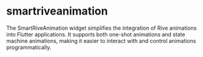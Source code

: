 # smartriveanimation
The SmartRiveAnimation widget simplifies the integration of Rive animations into Flutter applications. It supports both one-shot animations and state machine animations, making it easier to interact with and control animations programmatically.
